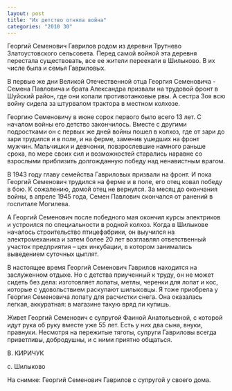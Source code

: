 ```yaml
---
layout: post
title: "Их детство отняла война"
categories: "2010 30"
---
```


Георгий Семенович Гаврилов родом из деревни Трутнево Златоустовского сельсовета. Перед самой войной эта деревня перестала существовать, все ее жители переехали в Шилыково. В их числе была и семья Гавриловых.

В первые же дни Великой Отечественной отца Георгия Семеновича - Семена Павловича и брата Александра призвали на трудовой фронт в Шуйский район, где они копали противотанковые рвы. А сестра Зоя всю войну сидела за штурвалом трактора в местном колхозе.

Георгию Семеновичу в июне сорок первого было всего 13 лет. С началом войны его детство закончилось. Вместе с другими подростками он с первых же дней войны пошел в колхоз, где от зари до зари трудился и в поле, и на ферме, заменив ушедших на фронт мужчин. Мальчишки и девчонки, повзрослевшие намного раньше срока, по мере своих сил и возможностей старались наравне со взрослыми приблизить долгожданную победу над ненавистным врагом.

В 1943 году главу семейства Гавриловых призвали на фронт. И пока Георгий Семенович трудился на ферме и в поле, его отец ковал победу в бою. К сожалению, домой отец не вернулся. За месяц до окончания войны, в апреле 1945 года, Семен Павлович скончался от ранений в госпитале Могилева.

А Георгий Семенович после победного мая окончил курсы электриков и устроился по специальности в родной колхоз. Когда в Шилыкове началось строительство птицефабрики, он выучился на электромеханика и затем более 20 лет возглавлял ответственный участок предприятия – цех инкубации, в котором занимались выведением суточных цыплят.

В настоящее время Георгий Семенович Гаврилов находится на заслуженном отдыхе. Но с детства приученный к труду, он не может сидеть без дела: изготовляет лопаты, метлы, черенки для лопат и кос, которые с удовольствием раскупают шилыковцы. Я тоже приобрела у Георгия Семеновича лопату для расчистки снега. Она оказалась легкая, аккуратная: в магазине такую вряд ли купишь.

Живет Георгий Семенович с супругой Фаиной Анатольевной, с которой идут рука об руку вместе уже 55 лет. Есть у них два сына, внуки, правнуки. Несмотря на пережитые тяготы, супруги Гавриловы всегда приветливы, добродушны, и с ними приятно общаться.

В. КИРИЧУК

с. Шилыково

На снимке: Георгий Семенович Гаврилов с супругой у своего дома.


